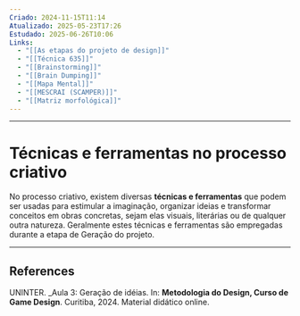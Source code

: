 ```yaml
---
Criado: 2024-11-15T11:14
Atualizado: 2025-05-23T17:26
Estudado: 2025-06-26T10:06
Links:
  - "[[As etapas do projeto de design]]"
  - "[[Técnica 635]]"
  - "[[Brainstorming]]"
  - "[[Brain Dumping]]"
  - "[[Mapa Mental]]"
  - "[[MESCRAI (SCAMPER)]]"
  - "[[Matriz morfológica]]"
---
```

---
# Técnicas e ferramentas no processo criativo

No processo criativo, existem diversas **técnicas e ferramentas** que podem ser usadas para estimular a imaginação, organizar ideias e transformar conceitos em obras concretas, sejam elas visuais, literárias ou de qualquer outra natureza. Geralmente estes técnicas e ferramentas são empregadas durante a etapa de Geração do projeto.


---
## References

UNINTER.  _Aula 3: Geração de idéias. In: **Metodologia do Design, Curso de Game Design**. Curitiba, 2024. Material didático online.